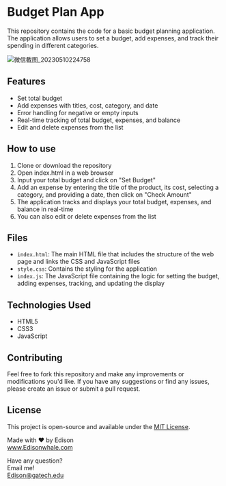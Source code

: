 # Budget Plan App

This repository contains the code for a basic budget planning application. The application allows users to set a budget, add expenses, and track their spending in different categories.


![微信截图_20230510224758](https://github.com/EdisonWhale/Personal_Pratice_Small_Projects/assets/103423072/234140b5-c1d4-4a4a-9aa9-1fe710206dc3)

## Features

- Set total budget
- Add expenses with titles, cost, category, and date
- Error handling for negative or empty inputs
- Real-time tracking of total budget, expenses, and balance
- Edit and delete expenses from the list

## How to use

1. Clone or download the repository
2. Open index.html in a web browser
3. Input your total budget and click on "Set Budget"
4. Add an expense by entering the title of the product, its cost, selecting a category, and providing a date, then click on "Check Amount"
5. The application tracks and displays your total budget, expenses, and balance in real-time
6. You can also edit or delete expenses from the list

## Files

- `index.html`: The main HTML file that includes the structure of the web page and links the CSS and JavaScript files
- `style.css`:  Contains the styling for the application
- `index.js`: The JavaScript file containing the logic for setting the budget, adding expenses, tracking, and updating the display

## Technologies Used

- HTML5
- CSS3
- JavaScript

## Contributing

Feel free to fork this repository and make any improvements or modifications you'd like. If you have any suggestions or find any issues, please create an issue or submit a pull request.

## License

This project is open-source and available under the [MIT License](https://opensource.org/licenses/MIT).

Made with ❤️ by Edison<br>
www.Edisonwhale.com

Have any question?  
Email me!  
Edison@gatech.edu
